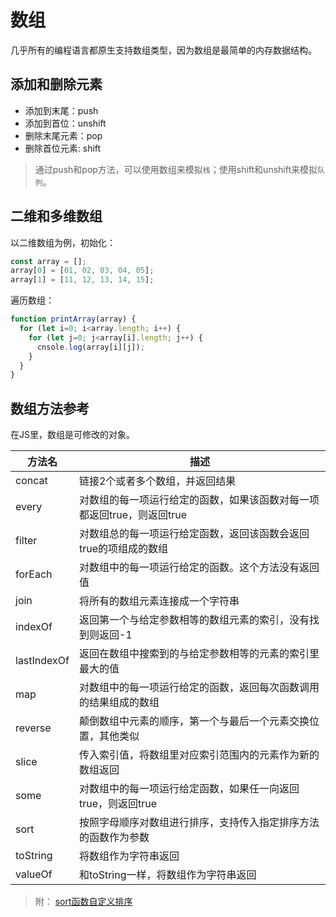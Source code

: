 # 数组
几乎所有的编程语言都原生支持数组类型，因为数组是最简单的内存数据结构。

## 添加和删除元素
+ 添加到末尾：push
+ 添加到首位：unshift
+ 删除末尾元素：pop
+ 删除首位元素: shift

> 通过push和pop方法，可以使用数组来模拟`栈`；使用shift和unshift来模拟`队列`。

## 二维和多维数组
以二维数组为例，初始化：
```JavaScript
const array = [];
array[0] = [01, 02, 03, 04, 05];
array[1] = [11, 12, 13, 14, 15];
```
遍历数组：
```JavaScript
function printArray(array) {
  for (let i=0; i<array.length; i++) {
    for (let j=0; j<array[i].length; j++) {
      cnsole.log(array[i][j]);
    }
  }
}
```

## 数组方法参考
在JS里，数组是可修改的对象。

| 方法名 | 描述 |
| ----- | ----- |
| concat | 链接2个或者多个数组，并返回结果 |
| every | 对数组的每一项运行给定的函数，如果该函数对每一项都返回true，则返回true |
| filter | 对数组总的每一项运行给定函数，返回该函数会返回true的项组成的数组 |
| forEach | 对数组中的每一项运行给定的函数。这个方法没有返回值 |
| join | 将所有的数组元素连接成一个字符串 |
| indexOf | 返回第一个与给定参数相等的数组元素的索引，没有找到则返回-1 |
| lastIndexOf | 返回在数组中搜索到的与给定参数相等的元素的索引里最大的值 |
| map | 对数组中的每一项运行给定的函数，返回每次函数调用的结果组成的数组 |
| reverse | 颠倒数组中元素的顺序，第一个与最后一个元素交换位置，其他类似 |
| slice | 传入索引值，将数组里对应索引范围内的元素作为新的数组返回 |
| some | 对数组中的每一项运行给定函数，如果任一向返回true，则返回true |
| sort | 按照字母顺序对数组进行排序，支持传入指定排序方法的函数作为参数 |
| toString | 将数组作为字符串返回 |
| valueOf | 和toString一样，将数组作为字符串返回 |

> 附： [sort函数自定义排序](https://github.com/ttop5/blog/issues/18)
